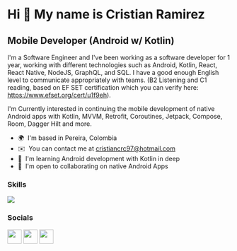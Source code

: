 Hi 👋 My name is Cristian Ramirez
=================================

Mobile Developer (Android w/ Kotlin)
---------------------------------------------------

I'm a Software Engineer and I've been working as a software developer for 1 year, working with different technologies such as Android, Kotlin, React, React Native, NodeJS, GraphQL, and SQL. I have a good enough English level to communicate appropriately with teams. (B2 Listening and C1 reading, based on EF SET certification which you can verify here: https://www.efset.org/cert/u1f9eh).  
  
I'm Currently interested in continuing the mobile development of native Android apps with Kotlin, MVVM, Retrofit, Coroutines, Jetpack, Compose, Room, Dagger Hilt and more.  

*   🌍  I'm based in Pereira, Colombia
*   ✉️  You can contact me at [cristiancrc97@hotmail.com](mailto:cristiancrc97@hotmail.com)
*   🧠  I'm learning Android development with Kotlin in deep
*   🤝  I'm open to collaborating on native Android Apps
### Skills
<p align="left">
  <a href="https://skillicons.dev">
    <img src="https://skillicons.dev/icons?i=androidstudio,kotlin,java,react,git,github" />
  </a>
</p>
                                
### Socials
<p align="left"> 
  <a href="https://www.github.com/CristianRamirezC" target="_blank" rel="noreferrer"><img src="https://raw.githubusercontent.com/danielcranney/readme-generator/main/public/icons/socials/github.svg" width="32" height="32" /></a> 
  <a href="http://www.instagram.com/cristiancrc97" target="_blank" rel="noreferrer"><img src="https://raw.githubusercontent.com/danielcranney/readme-generator/main/public/icons/socials/instagram.svg" width="32" height="32" /></a> 
  <a href="https://www.linkedin.com/in/cristiancamiloramirezcastellanos" target="_blank" rel="noreferrer"><img src="https://raw.githubusercontent.com/danielcranney/readme-generator/main/public/icons/socials/linkedin.svg" width="32" height="32" />
  </a>
</p>
